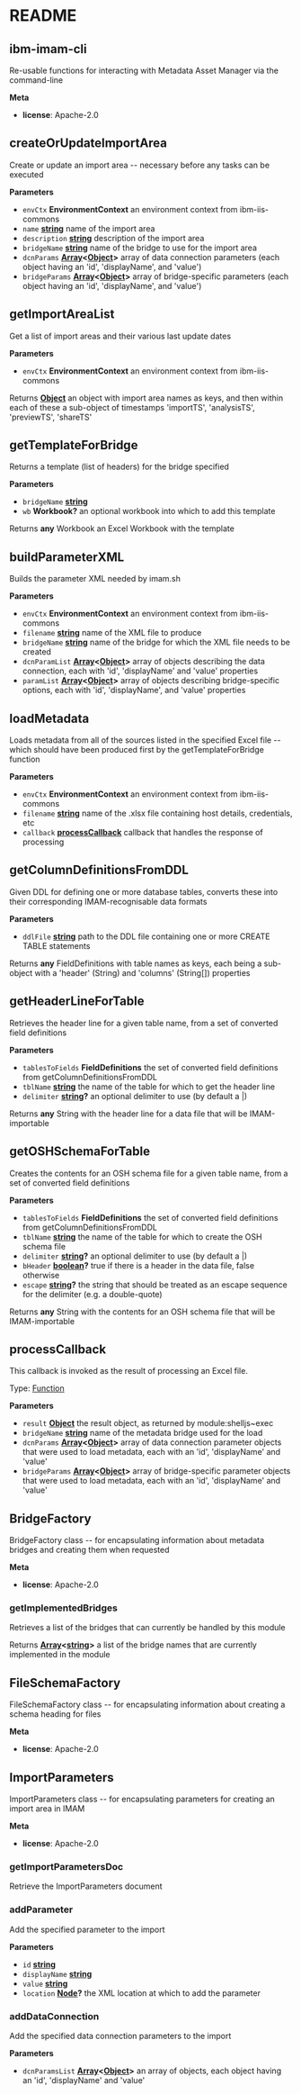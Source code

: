 # README

<!-- Generated by documentation.js. Update this documentation by updating the source code. -->

## ibm-imam-cli

Re-usable functions for interacting with Metadata Asset Manager via the command-line

**Meta**

-   **license**: Apache-2.0

## createOrUpdateImportArea

Create or update an import area -- necessary before any tasks can be executed

**Parameters**

-   `envCtx` **EnvironmentContext** an environment context from ibm-iis-commons
-   `name` **[string](https://developer.mozilla.org/en-US/docs/Web/JavaScript/Reference/Global_Objects/String)** name of the import area
-   `description` **[string](https://developer.mozilla.org/en-US/docs/Web/JavaScript/Reference/Global_Objects/String)** description of the import area
-   `bridgeName` **[string](https://developer.mozilla.org/en-US/docs/Web/JavaScript/Reference/Global_Objects/String)** name of the bridge to use for the import area
-   `dcnParams` **[Array](https://developer.mozilla.org/en-US/docs/Web/JavaScript/Reference/Global_Objects/Array)&lt;[Object](https://developer.mozilla.org/en-US/docs/Web/JavaScript/Reference/Global_Objects/Object)>** array of data connection parameters (each object having an 'id', 'displayName', and 'value')
-   `bridgeParams` **[Array](https://developer.mozilla.org/en-US/docs/Web/JavaScript/Reference/Global_Objects/Array)&lt;[Object](https://developer.mozilla.org/en-US/docs/Web/JavaScript/Reference/Global_Objects/Object)>** array of bridge-specific parameters (each object having an 'id', 'displayName', and 'value')

## getImportAreaList

Get a list of import areas and their various last update dates

**Parameters**

-   `envCtx` **EnvironmentContext** an environment context from ibm-iis-commons

Returns **[Object](https://developer.mozilla.org/en-US/docs/Web/JavaScript/Reference/Global_Objects/Object)** an object with import area names as keys, and then within each of these a sub-object of timestamps 'importTS', 'analysisTS', 'previewTS', 'shareTS'

## getTemplateForBridge

Returns a template (list of headers) for the bridge specified

**Parameters**

-   `bridgeName` **[string](https://developer.mozilla.org/en-US/docs/Web/JavaScript/Reference/Global_Objects/String)** 
-   `wb` **Workbook?** an optional workbook into which to add this template

Returns **any** Workbook an Excel Workbook with the template

## buildParameterXML

Builds the parameter XML needed by imam.sh

**Parameters**

-   `envCtx` **EnvironmentContext** an environment context from ibm-iis-commons
-   `filename` **[string](https://developer.mozilla.org/en-US/docs/Web/JavaScript/Reference/Global_Objects/String)** name of the XML file to produce
-   `bridgeName` **[string](https://developer.mozilla.org/en-US/docs/Web/JavaScript/Reference/Global_Objects/String)** name of the bridge for which the XML file needs to be created
-   `dcnParamList` **[Array](https://developer.mozilla.org/en-US/docs/Web/JavaScript/Reference/Global_Objects/Array)&lt;[Object](https://developer.mozilla.org/en-US/docs/Web/JavaScript/Reference/Global_Objects/Object)>** array of objects describing the data connection, each with 'id', 'displayName' and 'value' properties
-   `paramList` **[Array](https://developer.mozilla.org/en-US/docs/Web/JavaScript/Reference/Global_Objects/Array)&lt;[Object](https://developer.mozilla.org/en-US/docs/Web/JavaScript/Reference/Global_Objects/Object)>** array of objects describing bridge-specific options, each with 'id', 'displayName', and 'value' properties

## loadMetadata

Loads metadata from all of the sources listed in the specified Excel file -- which should have been produced first by the getTemplateForBridge function

**Parameters**

-   `envCtx` **EnvironmentContext** an environment context from ibm-iis-commons
-   `filename` **[string](https://developer.mozilla.org/en-US/docs/Web/JavaScript/Reference/Global_Objects/String)** name of the .xlsx file containing host details, credentials, etc
-   `callback` **[processCallback](#processcallback)** callback that handles the response of processing

## getColumnDefinitionsFromDDL

Given DDL for defining one or more database tables, converts these into their corresponding IMAM-recognisable data formats

**Parameters**

-   `ddlFile` **[string](https://developer.mozilla.org/en-US/docs/Web/JavaScript/Reference/Global_Objects/String)** path to the DDL file containing one or more CREATE TABLE statements

Returns **any** FieldDefinitions with table names as keys, each being a sub-object with a 'header' (String) and 'columns' (String\[]) properties

## getHeaderLineForTable

Retrieves the header line for a given table name, from a set of converted field definitions

**Parameters**

-   `tablesToFields` **FieldDefinitions** the set of converted field definitions from getColumnDefinitionsFromDDL
-   `tblName` **[string](https://developer.mozilla.org/en-US/docs/Web/JavaScript/Reference/Global_Objects/String)** the name of the table for which to get the header line
-   `delimiter` **[string](https://developer.mozilla.org/en-US/docs/Web/JavaScript/Reference/Global_Objects/String)?** an optional delimiter to use (by default a |)

Returns **any** String with the header line for a data file that will be IMAM-importable

## getOSHSchemaForTable

Creates the contents for an OSH schema file for a given table name, from a set of converted field definitions

**Parameters**

-   `tablesToFields` **FieldDefinitions** the set of converted field definitions from getColumnDefinitionsFromDDL
-   `tblName` **[string](https://developer.mozilla.org/en-US/docs/Web/JavaScript/Reference/Global_Objects/String)** the name of the table for which to create the OSH schema file
-   `delimiter` **[string](https://developer.mozilla.org/en-US/docs/Web/JavaScript/Reference/Global_Objects/String)?** an optional delimiter to use (by default a |)
-   `bHeader` **[boolean](https://developer.mozilla.org/en-US/docs/Web/JavaScript/Reference/Global_Objects/Boolean)?** true if there is a header in the data file, false otherwise
-   `escape` **[string](https://developer.mozilla.org/en-US/docs/Web/JavaScript/Reference/Global_Objects/String)?** the string that should be treated as an escape sequence for the delimiter (e.g. a double-quote)

Returns **any** String with the contents for an OSH schema file that will be IMAM-importable

## processCallback

This callback is invoked as the result of processing an Excel file.

Type: [Function](https://developer.mozilla.org/en-US/docs/Web/JavaScript/Reference/Statements/function)

**Parameters**

-   `result` **[Object](https://developer.mozilla.org/en-US/docs/Web/JavaScript/Reference/Global_Objects/Object)** the result object, as returned by module:shelljs~exec
-   `bridgeName` **[string](https://developer.mozilla.org/en-US/docs/Web/JavaScript/Reference/Global_Objects/String)** name of the metadata bridge used for the load
-   `dcnParams` **[Array](https://developer.mozilla.org/en-US/docs/Web/JavaScript/Reference/Global_Objects/Array)&lt;[Object](https://developer.mozilla.org/en-US/docs/Web/JavaScript/Reference/Global_Objects/Object)>** array of data connection parameter objects that were used to load metadata, each with an 'id', 'displayName' and 'value'
-   `bridgeParams` **[Array](https://developer.mozilla.org/en-US/docs/Web/JavaScript/Reference/Global_Objects/Array)&lt;[Object](https://developer.mozilla.org/en-US/docs/Web/JavaScript/Reference/Global_Objects/Object)>** array of bridge-specific parameter objects that were used to load metadata, each with an 'id', 'displayName' and 'value'

## BridgeFactory

BridgeFactory class -- for encapsulating information about metadata bridges and creating them when requested

**Meta**

-   **license**: Apache-2.0

### getImplementedBridges

Retrieves a list of the bridges that can currently be handled by this module

Returns **[Array](https://developer.mozilla.org/en-US/docs/Web/JavaScript/Reference/Global_Objects/Array)&lt;[string](https://developer.mozilla.org/en-US/docs/Web/JavaScript/Reference/Global_Objects/String)>** a list of the bridge names that are currently implemented in the module

## FileSchemaFactory

FileSchemaFactory class -- for encapsulating information about creating a schema heading for files

**Meta**

-   **license**: Apache-2.0

## ImportParameters

ImportParameters class -- for encapsulating parameters for creating an import area in IMAM

**Meta**

-   **license**: Apache-2.0

### getImportParametersDoc

Retrieve the ImportParameters document

### addParameter

Add the specified parameter to the import

**Parameters**

-   `id` **[string](https://developer.mozilla.org/en-US/docs/Web/JavaScript/Reference/Global_Objects/String)** 
-   `displayName` **[string](https://developer.mozilla.org/en-US/docs/Web/JavaScript/Reference/Global_Objects/String)** 
-   `value` **[string](https://developer.mozilla.org/en-US/docs/Web/JavaScript/Reference/Global_Objects/String)** 
-   `location` **[Node](https://developer.mozilla.org/en-US/docs/Web/API/Node/nextSibling)?** the XML location at which to add the parameter

### addDataConnection

Add the specified data connection parameters to the import

**Parameters**

-   `dcnParamsList` **[Array](https://developer.mozilla.org/en-US/docs/Web/JavaScript/Reference/Global_Objects/Array)&lt;[Object](https://developer.mozilla.org/en-US/docs/Web/JavaScript/Reference/Global_Objects/Object)>** an array of objects, each object having an 'id', 'displayName' and 'value'
